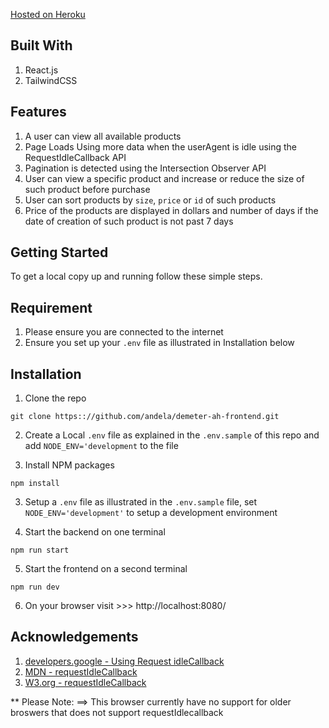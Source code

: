 [Hosted on Heroku](https://facesascii.herokuapp.com/)

## Built With

1. React.js
2. TailwindCSS

## Features

1. A user can view all available products
2. Page Loads Using more data when the userAgent is idle using the RequestIdleCallback API
3. Pagination is detected using the Intersection Observer API
4. User can view a specific product and increase or reduce the size of such product before purchase
5. User can sort products by `size`, `price` or `id` of such products
6. Price of the products are displayed in dollars and number of days if the date of creation of such product is not past 7 days

## Getting Started

To get a local copy up and running follow these simple steps.

## Requirement

1. Please ensure you are connected to the internet
2. Ensure you set up your `.env` file as illustrated in Installation below


## Installation

1. Clone the repo

```
git clone https:://github.com/andela/demeter-ah-frontend.git
```

2. Create a Local `.env` file as explained in the `.env.sample` of this repo and add `NODE_ENV='development` to the file

3. Install NPM packages

```
npm install
```

3. Setup a `.env` file as illustrated in the `.env.sample` file, set `NODE_ENV='development'` to setup a development environment

4. Start the backend on one terminal
```
npm run start
```

5. Start the frontend on a second terminal
```
npm run dev
```

6. On your browser visit >>> http://localhost:8080/



## Acknowledgements

1. [developers.google - Using Request idleCallback](https://developers.google.com/web/updates/2015/08/using-requestidlecallback)
2. [MDN - requestIdleCallback](https://developer.mozilla.org/en-US/docs/Web/API/Window/requestIdleCallback)
3. [W3.org - requestIdleCallback](https://www.w3.org/TR/requestidlecallback/)

** Please Note:
==> This browser currently have no support for older broswers that does not support requestIdlecallback
